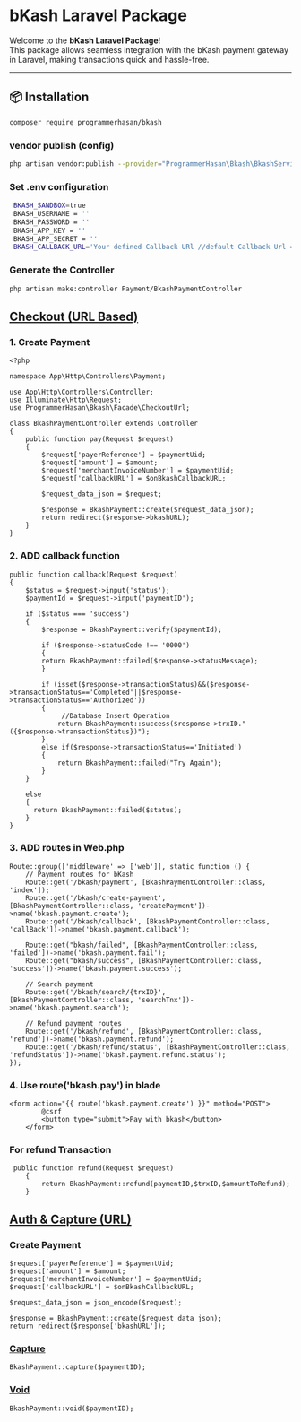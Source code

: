 # bKash Laravel Package

Welcome to the **bKash Laravel Package**!  
This package allows seamless integration with the bKash payment gateway in Laravel, making transactions quick and hassle-free.

---

## 📦 Installation

```bash
composer require programmerhasan/bkash
```

### vendor publish (config)

```bash
php artisan vendor:publish --provider="ProgrammerHasan\Bkash\BkashServiceProvider"
```

### Set .env configuration

```bash
 BKASH_SANDBOX=true
 BKASH_USERNAME = ''
 BKASH_PASSWORD = ''
 BKASH_APP_KEY = ''
 BKASH_APP_SECRET = ''
 BKASH_CALLBACK_URL='Your defined Callback URl //default Callback Url => http://127.0.0.1:8000/bkash/callback'
```

### Generate the Controller

```bash
php artisan make:controller Payment/BkashPaymentController
```

## [Checkout (URL Based)](https://developer.bka.sh/docs/checkout-url-process-overview)

### 1. Create Payment

```
<?php

namespace App\Http\Controllers\Payment;

use App\Http\Controllers\Controller;
use Illuminate\Http\Request;
use ProgrammerHasan\Bkash\Facade\CheckoutUrl;

class BkashPaymentController extends Controller
{
    public function pay(Request $request)
    {
        $request['payerReference'] = $paymentUid;
        $request['amount'] = $amount;
        $request['merchantInvoiceNumber'] = $paymentUid;
        $request['callbackURL'] = $onBkashCallbackURL;

        $request_data_json = $request;
        
        $response = BkashPayment::create($request_data_json);
        return redirect($response->bkashURL);
    }
}
```

### 2. ADD callback function

```
public function callback(Request $request)
{
    $status = $request->input('status');
    $paymentId = $request->input('paymentID');

    if ($status === 'success')
    {
        $response = BkashPayment::verify($paymentId);

        if ($response->statusCode !== '0000')
        {
        return BkashPayment::failed($response->statusMessage);
        }

        if (isset($response->transactionStatus)&&($response->transactionStatus=='Completed'||$response->transactionStatus=='Authorized'))
        {
             //Database Insert Operation
            return BkashPayment::success($response->trxID."({$response->transactionStatus})");
        }
        else if($response->transactionStatus=='Initiated')
        {
            return BkashPayment::failed("Try Again");
        }
    }

    else
    {
      return BkashPayment::failed($status);
    }
}
```

### 3. ADD routes in Web.php

```
Route::group(['middleware' => ['web']], static function () {
    // Payment routes for bKash
    Route::get('/bkash/payment', [BkashPaymentController::class, 'index']);
    Route::get('/bkash/create-payment', [BkashPaymentController::class, 'createPayment'])->name('bkash.payment.create');
    Route::get('/bkash/callback', [BkashPaymentController::class, 'callBack'])->name('bkash.payment.callback');

    Route::get("bkash/failed", [BkashPaymentController::class, 'failed'])->name('bkash.payment.fail');
    Route::get("bkash/success", [BkashPaymentController::class, 'success'])->name('bkash.payment.success');

    // Search payment
    Route::get('/bkash/search/{trxID}', [BkashPaymentController::class, 'searchTnx'])->name('bkash.payment.search');

    // Refund payment routes
    Route::get('/bkash/refund', [BkashPaymentController::class, 'refund'])->name('bkash.payment.refund');
    Route::get('/bkash/refund/status', [BkashPaymentController::class, 'refundStatus'])->name('bkash.payment.refund.status');
});
```

### 4. Use route('bkash.pay') in blade

```
<form action="{{ route('bkash.payment.create') }}" method="POST">
        @csrf
        <button type="submit">Pay with bkash</button>
    </form>
```

### For refund Transaction

```
 public function refund(Request $request)
    {
        return BkashPayment::refund(paymentID,$trxID,$amountToRefund);
    }
```

## [Auth & Capture (URL)](https://developer.bka.sh/docs/auth-capture-process-overview)

### Create Payment

```
$request['payerReference'] = $paymentUid;
$request['amount'] = $amount;
$request['merchantInvoiceNumber'] = $paymentUid;
$request['callbackURL'] = $onBkashCallbackURL;

$request_data_json = json_encode($request);

$response = BkashPayment::create($request_data_json);
return redirect($response['bkashURL']);
```

### [Capture](https://developer.bka.sh/docs/auth-capture-process-overview)

```
BkashPayment::capture($paymentID);
```

### [Void](https://developer.bka.sh/docs/void)

```
BkashPayment::void($paymentID);
```
